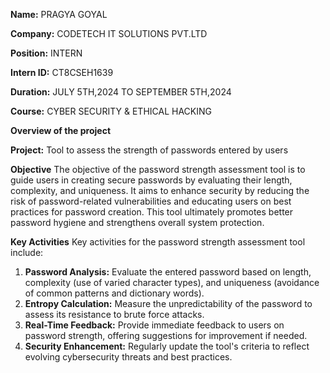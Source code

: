 **Name:** PRAGYA GOYAL

**Company:** CODETECH IT SOLUTIONS PVT.LTD

**Position:** INTERN

**Intern ID:** CT8CSEH1639

**Duration:** JULY 5TH,2024 TO SEPTEMBER 5TH,2024

**Course:** CYBER SECURITY & ETHICAL HACKING



**Overview of the project**

**Project:** Tool to assess the strength of passwords entered by users

**Objective** 
The objective of the password strength assessment tool is to guide users in creating secure passwords by evaluating their length, complexity, and uniqueness. It aims to enhance security by reducing the risk of password-related vulnerabilities and educating users on best practices for password creation. This tool ultimately promotes better password hygiene and strengthens overall system protection.

**Key Activities**
Key activities for the password strength assessment tool include:

1. **Password Analysis:** Evaluate the entered password based on length, complexity (use of varied character types), and uniqueness (avoidance of common patterns and dictionary words).
2. **Entropy Calculation:** Measure the unpredictability of the password to assess its resistance to brute force attacks.
3. **Real-Time Feedback:** Provide immediate feedback to users on password strength, offering suggestions for improvement if needed.
4. **Security Enhancement:** Regularly update the tool's criteria to reflect evolving cybersecurity threats and best practices.

